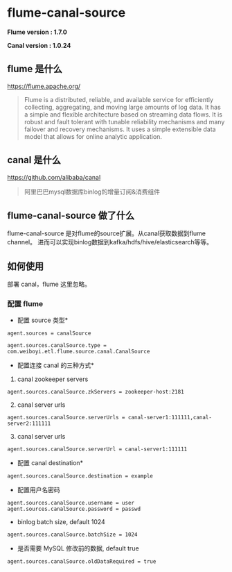 <!--
Licensed to the Apache Software Foundation (ASF) under one
or more contributor license agreements.  See the NOTICE file
distributed with this work for additional information
regarding copyright ownership.  The ASF licenses this file
to you under the Apache License, Version 2.0 (the
"License"); you may not use this file except in compliance
with the License.  You may obtain a copy of the License at

  http://www.apache.org/licenses/LICENSE-2.0

Unless required by applicable law or agreed to in writing,
software distributed under the License is distributed on an
"AS IS" BASIS, WITHOUT WARRANTIES OR CONDITIONS OF ANY
KIND, either express or implied.  See the License for the
specific language governing permissions and limitations
under the License.
-->
# flume-canal-source
**Flume version : 1.7.0**

**Canal version : 1.0.24**
## flume 是什么
https://flume.apache.org/
> Flume is a distributed, reliable, and available service for efficiently collecting, aggregating, and moving large amounts of log data. It has a simple and flexible architecture based on streaming data flows. It is robust and fault tolerant with tunable reliability mechanisms and many failover and recovery mechanisms. It uses a simple extensible data model that allows for online analytic application.


## canal 是什么
https://github.com/alibaba/canal
> 阿里巴巴mysql数据库binlog的增量订阅&消费组件

## flume-canal-source 做了什么
flume-canal-source 是对flume的source扩展。从canal获取数据到flume channel。
进而可以实现binlog数据到kafka/hdfs/hive/elasticsearch等等。

## 如何使用
部署 canal，flume 这里忽略。

### 配置 flume

- 配置 source 类型*
```properties
agent.sources = canalSource

agent.sources.canalSource.type = com.weiboyi.etl.flume.source.canal.CanalSource
```

- 配置连接 canal 的三种方式*


1. canal zookeeper servers
```properties
agent.sources.canalSource.zkServers = zookeeper-host:2181
```

2. canal server urls
```properties
agent.sources.canalSource.serverUrls = canal-server1:111111,canal-server2:111111
```
3. canal server urls
```properties
agent.sources.canalSource.serverUrl = canal-server1:111111
```


- 配置 canal destination*
```properties
agent.sources.canalSource.destination = example
```

- 配置用户名密码
```properties
agent.sources.canalSource.username = user
agent.sources.canalSource.password = passwd
```

- binlog batch size, default 1024
```properties
agent.sources.canalSource.batchSize = 1024
```

- 是否需要 MySQL 修改前的数据, default true
```properties
agent.sources.canalSource.oldDataRequired = true
```